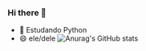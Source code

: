 ### Hi there 👋


- 🌱 Estudando Python
- 😄 ele/dele
![Anurag's GitHub stats](https://github-readme-stats.vercel.app/api?username=gbrpereirap&count_private=true)
